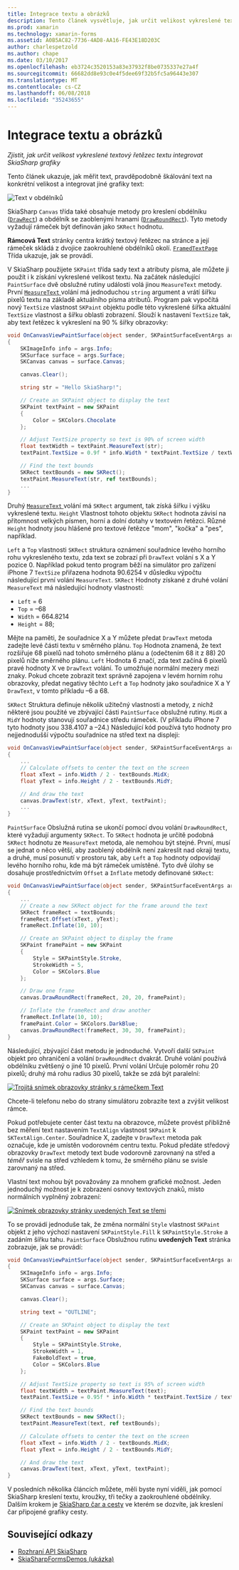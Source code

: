 ```yaml
---
title: Integrace textu a obrázků
description: Tento článek vysvětluje, jak určit velikost vykreslené textový řetězec integrovat textu s SkiaSharp grafiky do Xamarin.Forms a to ukazuje s ukázkový kód.
ms.prod: xamarin
ms.technology: xamarin-forms
ms.assetid: A0B5AC82-7736-4AD8-AA16-FE43E18D203C
author: charlespetzold
ms.author: chape
ms.date: 03/10/2017
ms.openlocfilehash: eb3724c3520153a83e37932f8be0735337e27a4f
ms.sourcegitcommit: 66682dd8e93c0e4f5dee69f32b5fc5a96443e307
ms.translationtype: MT
ms.contentlocale: cs-CZ
ms.lasthandoff: 06/08/2018
ms.locfileid: "35243655"
---
```

# <a name="integrating-text-and-graphics"></a>Integrace textu a obrázků

_Zjistit, jak určit velikost vykreslené textový řetězec textu integrovat SkiaSharp grafiky_

Tento článek ukazuje, jak měřit text, pravděpodobně škálování text na konkrétní velikost a integrovat jiné grafiky text:

![](text-images/textandgraphicsexample.png "Text v obdélníků")

SkiaSharp `Canvas` třída také obsahuje metody pro kreslení obdélníku ([`DrawRect`](https://developer.xamarin.com/api/member/SkiaSharp.SKCanvas.DrawRect/p/SkiaSharp.SKRect/SkiaSharp.SKPaint/)) a obdélník se zaoblenými hranami ([`DrawRoundRect`](https://developer.xamarin.com/api/member/SkiaSharp.SKCanvas.DrawRoundRect/p/SkiaSharp.SKRect/System.Single/System.Single/SkiaSharp.SKPaint/)). Tyto metody vyžadují rámeček být definován jako `SKRect` hodnotu.

**Rámcová Text** stránky centra krátký textový řetězec na stránce a její rámeček skládá z dvojice zaokrouhlené obdélníků okolí. [ `FramedTextPage` ](https://github.com/xamarin/xamarin-forms-samples/blob/master/SkiaSharpForms/Demos/Demos/SkiaSharpFormsDemos/Basics/FramedTextPage.cs) Třída ukazuje, jak se provádí.

V SkiaSharp použijete `SKPaint` třída sady text a atributy písma, ale můžete ji použít i k získání vykreslené velikost textu. Na začátek následující `PaintSurface` dvě obslužné rutiny události volá jinou `MeasureText` metody. První [ `MeasureText` ](https://developer.xamarin.com/api/member/SkiaSharp.SKPaint.MeasureText/p/System.String/) volání má jednoduchou `string` argument a vrátí šířku pixelů textu na základě aktuálního písma atributů. Program pak vypočítá nový `TextSize` vlastnost `SKPaint` objektu podle této vykreslené šířka aktuální `TextSize` vlastnost a šířku oblasti zobrazení. Slouží k nastavení `TextSize` tak, aby text řetězec k vykreslení na 90 % šířky obrazovky:

```csharp
void OnCanvasViewPaintSurface(object sender, SKPaintSurfaceEventArgs args)
{
    SKImageInfo info = args.Info;
    SKSurface surface = args.Surface;
    SKCanvas canvas = surface.Canvas;

    canvas.Clear();

    string str = "Hello SkiaSharp!";

    // Create an SKPaint object to display the text
    SKPaint textPaint = new SKPaint
    {
        Color = SKColors.Chocolate
    };

    // Adjust TextSize property so text is 90% of screen width
    float textWidth = textPaint.MeasureText(str);
    textPaint.TextSize = 0.9f * info.Width * textPaint.TextSize / textWidth;

    // Find the text bounds
    SKRect textBounds = new SKRect();
    textPaint.MeasureText(str, ref textBounds);
    ...
}
```

Druhý [ `MeasureText` ](https://developer.xamarin.com/api/member/SkiaSharp.SKPaint.MeasureText/p/System.String/SkiaSharp.SKRect@/) volání má `SKRect` argument, tak získá šířku i výšku vykreslené textu. `Height` Vlastnost tohoto objektu `SKRect` hodnota závisí na přítomnost velkých písmen, horní a dolní dotahy v textovém řetězci. Různé `Height` hodnoty jsou hlášené pro textové řetězce "mom", "kočka" a "pes", například.

`Left` a `Top` vlastnosti `SKRect` struktura oznámení souřadnice levého horního rohu vykresleného textu, zda text se zobrazí při `DrawText` volání s X a Y pozice 0. Například pokud tento program běží na simulátor pro zařízení iPhone 7 `TextSize` přiřazena hodnota 90.6254 v důsledku výpočtu následující první volání `MeasureText`. `SKRect` Hodnoty získané z druhé volání `MeasureText` má následující hodnoty vlastností:

- `Left` = 6
- `Top` = &ndash;68
- `Width` = 664.8214
- `Height` = 88;

Mějte na paměti, že souřadnice X a Y můžete předat `DrawText` metoda zadejte levé části textu v směrného plánu. `Top` Hodnota znamená, že text rozšiřuje 68 pixelů nad tohoto směrného plánu a (odečtením 68 it z 88) 20 pixelů níže směrného plánu. `Left` Hodnota 6 značí, zda text začíná 6 pixelů pravé hodnoty X ve `DrawText` volání. To umožňuje normální mezery mezi znaky. Pokud chcete zobrazit text správně zapojena v levém horním rohu obrazovky, předat negativy těchto `Left` a `Top` hodnoty jako souřadnice X a Y `DrawText`, v tomto příkladu &ndash;6 a 68.

`SKRect` Struktura definuje několik užitečný vlastnosti a metody, z nichž některé jsou použité ve zbývající části `PaintSurface` obslužné rutiny. `MidX` a `MidY` hodnoty stanovují souřadnice středu rámeček. (V příkladu iPhone 7 tyto hodnoty jsou 338.4107 a &ndash;24.) Následující kód používá tyto hodnoty pro nejjednodušší výpočtu souřadnice na střed text na displeji:

```csharp
void OnCanvasViewPaintSurface(object sender, SKPaintSurfaceEventArgs args)
{
    ...
    // Calculate offsets to center the text on the screen
    float xText = info.Width / 2 - textBounds.MidX;
    float yText = info.Height / 2 - textBounds.MidY;

    // And draw the text
    canvas.DrawText(str, xText, yText, textPaint);
    ...
}
```

`PaintSurface` Obslužná rutina se ukončí pomocí dvou volání `DrawRoundRect`, které vyžadují argumenty `SKRect`. To `SKRect` hodnota je určitě podobná `SKRect` hodnotu ze `MeasureText` metoda, ale nemohou být stejné. První, musí se jednat o něco větší, aby zaoblený obdélník není zakreslit nad okraji textu, a druhé, musí posunutí v prostoru tak, aby `Left` a `Top` hodnoty odpovídají levého horního rohu, kde má být rámeček umístěné. Tyto dvě úlohy se dosahuje prostřednictvím `Offset` a `Inflate` metody definované `SKRect`:

```csharp
void OnCanvasViewPaintSurface(object sender, SKPaintSurfaceEventArgs args)
{
    ...
    // Create a new SKRect object for the frame around the text
    SKRect frameRect = textBounds;
    frameRect.Offset(xText, yText);
    frameRect.Inflate(10, 10);

    // Create an SKPaint object to display the frame
    SKPaint framePaint = new SKPaint
    {
        Style = SKPaintStyle.Stroke,
        StrokeWidth = 5,
        Color = SKColors.Blue
    };

    // Draw one frame
    canvas.DrawRoundRect(frameRect, 20, 20, framePaint);

    // Inflate the frameRect and draw another
    frameRect.Inflate(10, 10);
    framePaint.Color = SKColors.DarkBlue;
    canvas.DrawRoundRect(frameRect, 30, 30, framePaint);
}
```

Následující, zbývající část metodu je jednoduché. Vytvoří další `SKPaint` objekt pro ohraničení a volání `DrawRoundRect` dvakrát. Druhé volání používá obdélníku zvětšený o jiné 10 pixelů. První volání Určuje poloměr rohu 20 pixelů; druhý má rohu radius 30 pixelů, takže se zdá být paralelní:

 [![](text-images/framedtext-small.png "Trojitá snímek obrazovky stránky s rámečkem Text")](text-images/framedtext-large.png#lightbox "Trojitá snímek obrazovky stránky textu s rámečkem")

Chcete-li telefonu nebo do strany simulátoru zobrazíte text a zvýšit velikost rámce.

Pokud potřebujete center část textu na obrazovce, můžete provést přibližně bez měření text nastavením `TextAlign` vlastnost `SKPaint` k `SKTextAlign.Center`. Souřadnice X, zadejte v `DrawText` metoda pak označuje, kde je umístěn vodorovném centru textu. Pokud předáte středový obrazovky `DrawText` metody text bude vodorovně zarovnaný na střed a *téměř* svisle na střed vzhledem k tomu, že směrného plánu se svisle zarovnaný na střed.

Vlastní text mohou být považovány za mnohem grafické možnost. Jeden jednoduchý možnost je k zobrazení osnovy textových znaků, místo normálních vyplněný zobrazení:

[![](text-images/outlinedtext-small.png "Snímek obrazovky stránky uvedených Text se třemi")](text-images/outlinedtext-large.png#lightbox "Trojitá snímek obrazovky stránky uvedených textu")

To se provádí jednoduše tak, že změna normální `Style` vlastnost `SKPaint` objekt z jeho výchozí nastavení `SKPaintStyle.Fill` k `SKPaintStyle.Stroke` a zadáním šířku tahu. `PaintSurface` Obslužnou rutinu **uvedených Text** stránka zobrazuje, jak se provádí:

```csharp
void OnCanvasViewPaintSurface(object sender, SKPaintSurfaceEventArgs args)
{
    SKImageInfo info = args.Info;
    SKSurface surface = args.Surface;
    SKCanvas canvas = surface.Canvas;

    canvas.Clear();

    string text = "OUTLINE";

    // Create an SKPaint object to display the text
    SKPaint textPaint = new SKPaint
    {
        Style = SKPaintStyle.Stroke,
        StrokeWidth = 1,
        FakeBoldText = true,
        Color = SKColors.Blue
    };

    // Adjust TextSize property so text is 95% of screen width
    float textWidth = textPaint.MeasureText(text);
    textPaint.TextSize = 0.95f * info.Width * textPaint.TextSize / textWidth;

    // Find the text bounds
    SKRect textBounds = new SKRect();
    textPaint.MeasureText(text, ref textBounds);

    // Calculate offsets to center the text on the screen
    float xText = info.Width / 2 - textBounds.MidX;
    float yText = info.Height / 2 - textBounds.MidY;

    // And draw the text
    canvas.DrawText(text, xText, yText, textPaint);
}
```

 V posledních několika článcích můžete, měli byste nyní viděli, jak pomocí SkiaSharp kreslení textu, kroužky, tři tečky a zaokrouhlené obdélníky. Dalším krokem je [SkiaSharp čar a cesty](~/xamarin-forms/user-interface/graphics/skiasharp/paths/paths.md) ve kterém se dozvíte, jak kreslení čar připojené grafiky cesty.


## <a name="related-links"></a>Související odkazy

- [Rozhraní API SkiaSharp](https://developer.xamarin.com/api/root/SkiaSharp/)
- [SkiaSharpFormsDemos (ukázka)](https://developer.xamarin.com/samples/xamarin-forms/SkiaSharpForms/Demos/)
